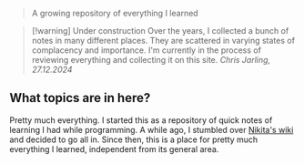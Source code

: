 > A growing repository of everything I learned

> [!warning] Under construction
> Over the years, I collected a bunch of notes in many different places. They are scattered in varying states of complacency and importance. I'm currently in the process of reviewing everything and collecting it on this site.
> *Chris Jarling, 27.12.2024*
## What topics are in here?

Pretty much everything. I started this as a repository of quick notes of learning I had while programming. A while ago, I stumbled over [Nikita's wiki](https://wiki.nikiv.dev/) and decided to go all in. Since then, this is a place for pretty much everything I learned, independent from its general area.

